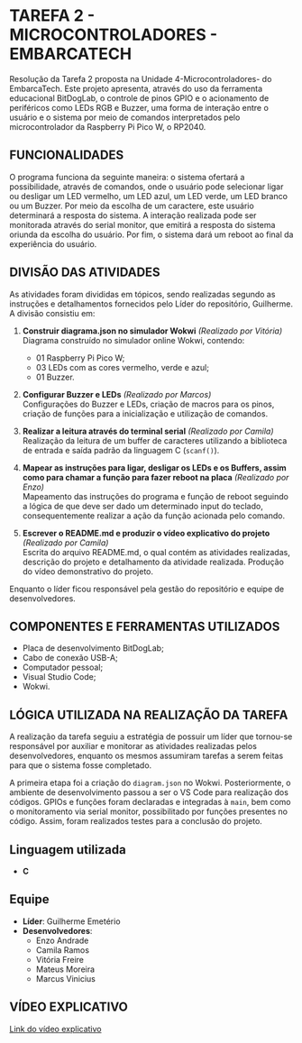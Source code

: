 # TAREFA 2 - MICROCONTROLADORES - EMBARCATECH

Resolução da Tarefa 2 proposta na Unidade 4-Microcontroladores- do EmbarcaTech. Este projeto apresenta, através do uso da ferramenta educacional BitDogLab, o controle de pinos GPIO e o acionamento de periféricos como LEDs RGB e Buzzer, uma forma de interação entre o usuário e o sistema por meio de comandos interpretados pelo microcontrolador da Raspberry Pi Pico W, o RP2040.

## FUNCIONALIDADES

O programa funciona da seguinte maneira: o sistema ofertará a possibilidade, através de comandos, onde o usuário pode selecionar ligar ou desligar um LED vermelho, um LED azul, um LED verde, um LED branco ou um Buzzer. Por meio da escolha de um caractere, este usuário determinará a resposta do sistema. A interação realizada pode ser monitorada através do serial monitor, que emitirá a resposta do sistema oriunda da escolha do usuário. Por fim, o sistema dará um reboot ao final da experiência do usuário.

## DIVISÃO DAS ATIVIDADES

As atividades foram divididas em  tópicos, sendo realizadas segundo as instruções e detalhamentos fornecidos pelo Líder do repositório, Guilherme. A divisão consistiu em:

1. **Construir diagrama.json no simulador Wokwi** *(Realizado por Vitória)*  
   Diagrama construído no simulador online Wokwi, contendo:  
   - 01 Raspberry Pi Pico W;  
   - 03 LEDs com as cores vermelho, verde e azul;  
   - 01 Buzzer.  

2. **Configurar Buzzer e LEDs** *(Realizado por Marcos)*  
   Configurações do Buzzer e LEDs, criação de macros para os pinos, criação de funções para a inicialização e utilização de comandos.

3. **Realizar a leitura através do terminal serial** *(Realizado por Camila)*  
   Realização da leitura de um buffer de caracteres utilizando a biblioteca de entrada e saída padrão da linguagem C (`scanf()`).

4. **Mapear as instruções para ligar, desligar os LEDs e os Buffers, assim como para chamar a função para fazer reboot na placa** *(Realizado por Enzo)*  
   Mapeamento das instruções do programa e função de reboot seguindo a lógica de que deve ser dado um determinado input do teclado, consequentemente realizar a ação da função acionada pelo comando.

5. **Escrever o README.md e produzir o vídeo explicativo do projeto** *(Realizado por Camila)*  
   Escrita do arquivo README.md, o qual contém as atividades realizadas, descrição do projeto e detalhamento da atividade realizada. Produção do vídeo demonstrativo do projeto.

Enquanto o líder ficou responsável pela gestão do repositório e equipe de desenvolvedores.

## COMPONENTES E FERRAMENTAS UTILIZADOS

- Placa de desenvolvimento BitDogLab;  
- Cabo de conexão USB-A;  
- Computador pessoal;  
- Visual Studio Code;
- Wokwi.

## LÓGICA UTILIZADA NA REALIZAÇÃO DA TAREFA

A realização da tarefa seguiu a estratégia de possuir um líder que tornou-se responsável por auxiliar e monitorar as atividades realizadas pelos desenvolvedores, enquanto os mesmos assumiram tarefas a serem feitas para que o sistema fosse completado.  

A primeira etapa foi a criação do `diagram.json` no Wokwi. Posteriormente, o ambiente de desenvolvimento passou a ser o VS Code para realização dos códigos. GPIOs e funções foram declaradas e integradas à `main`, bem como o monitoramento via serial monitor, possibilitado por funções presentes no código. Assim, foram realizados testes para a conclusão do projeto.

## Linguagem utilizada
- **C**
## Equipe

- **Líder**: Guilherme Emetério  
- **Desenvolvedores**:  
  - Enzo Andrade  
  - Camila Ramos
  - Vitória Freire  
  - Mateus Moreira  
  - Marcus Vinicius  

## VÍDEO EXPLICATIVO
[Link do vídeo explicativo](https://drive.google.com/drive/u/0/folders/17X5zJYEerDWW--GPdlOyqcvGP8CdELrt)
